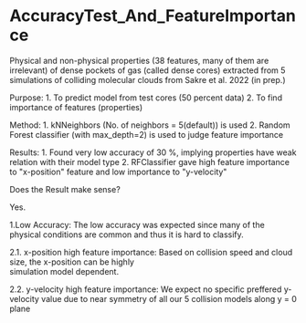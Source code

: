 # AccuracyTest_And_FeatureImportance
Physical and non-physical properties (38 features, many of them are irrelevant) of dense pockets of gas (called dense cores) extracted from 5 simulations of colliding molecular clouds from Sakre et al. 2022 (in prep.)

Purpose: 1. To predict model from test cores (50 percent data) 
         2. To find importance of features (properties)
         
Method: 1. kNNeighbors (No. of neighbors = 5(default)) is used 
        2. Random Forest classifier (with max_depth=2) is used to judge feature
        importance
        
Results: 1. Found very low accuracy of 30 %, implying properties have weak 
        relation with their model type
         2. RFClassifier gave high feature importance to "x-position" feature and low importance to "y-velocity"
         
Does the Result make sense?

Yes.

1.Low Accuracy: The low accuracy was expected since many of the physical conditions are common and thus it is           hard to classify. 

2.1. x-position high feature importance: Based on collision speed and cloud size, the x-position can be highly    
                                         simulation model dependent.
                                    
2.2. y-velocity high feature importance: We expect no specific preffered y-velocity value due to 
                                        near symmetry of all our 5 collision models along y = 0 plane
                                      
